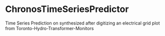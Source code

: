 # ChronosTimeSeriesPredictor
Time Series Prediction on synthesized after digitizing an electrical grid plot from Toronto-Hydro-Transformer-Monitors 
